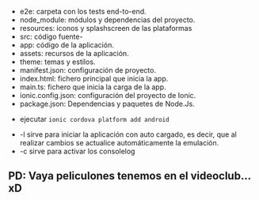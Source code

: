 [^1]: Revisa el contenido de las carpetas del proyecto, ¿qué carpetas se han creado y para qué sirve cada una?
- e2e: carpeta con los tests end-to-end.
- node_module: módulos y dependencias del proyecto.
- resources: iconos y splashscreen de las plataformas
- src: código fuente-
- app: código de la aplicación.
- assets: recursos de la aplicación.
- theme: temas y estilos.
- manifest.json: configuración de proyecto.
- index.html: fichero principal que inicia la app.
- main.ts: fichero que inicia la carga de la app.
- ionic.config.json: configuración del proyecto de Ionic.
- package.json: Dependencias y paquetes de Node.Js.

[^2]: Como podrás ver no se han creado las carpetas de Cordova, prueba a añadir la plataforma "android" y revisa las nuevas carpetas que se añaden.
- ejecutar `ionic cordova platform add android`
[^3]: Revisa el contenido de la carpeta "src" y busca el contenido de la página que se incluye por defecto (llamada home).

[^4]: ¿Cómo se carga la página por defecto? Busca si se hace referencia a la página "home" desde algún fichero y cómo se indica que se cargue como página principal.
Esta el el fichero global de rutas `app-routing.module.ts` es la ruta raiz de la aplicación y portanto la página principal.

[^5]: ¿Para qué sirven las opciónes `-l` y `-c`?
- -l sirve para iniciar la aplicación con auto cargado, es decir, que al realizar cambios se actualice automáticamente la emulación.
- -c sirve para activar los consolelog

## PD: Vaya peliculones tenemos en el videoclub... xD
